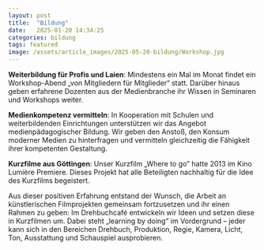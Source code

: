 ```yaml
---
layout: post
title:  "Bildung"
date:   2025-01-20 14:34:25
categories: bildung
tags: featured
image: /assets/article_images/2025-05-20-bildung/Workshop.jpg
---
```


**Weiterbildung für Profis und Laien**:
Mindestens ein Mal im Monat findet ein Workshop-Abend „von Mitgliedern für Mitglieder“ statt. Darüber hinaus geben erfahrene Dozenten aus der Medienbranche ihr Wissen in Seminaren und Workshops weiter.



**Medienkompetenz vermitteln**:
In Kooperation mit Schulen und weiterbildenden Einrichtungen unterstützen wir das Angebot medienpädagogischer Bildung. Wir geben den Anstoß, den Konsum moderner Medien zu hinterfragen und vermitteln gleichzeitig die Fähigkeit ihrer kompetenten Gestaltung.

**Kurzfilme aus Göttingen**:
Unser Kurzfilm „Where to go” hatte 2013 im Kino Lumière Premiere. Dieses Projekt hat alle Beteiligten nachhaltig für die Idee des Kurzfilms begeistert.

Aus dieser positiven Erfahrung entstand der Wunsch, die Arbeit an künstlerischen Filmprojekten gemeinsam fortzusetzen und ihr einen Rahmen zu geben: Im Drehbuchcafé entwickeln wir Ideen und setzen diese in Kurzfilmen um. Dabei steht „learning by doing“ im Vordergrund – jeder kann sich in den Bereichen Drehbuch, Produktion, Regie, Kamera, Licht, Ton, Ausstattung und Schauspiel ausprobieren.
